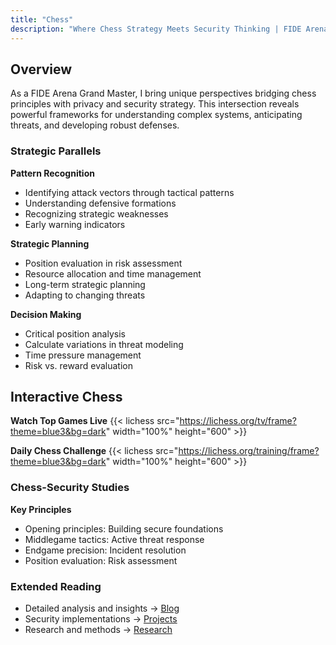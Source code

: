 ```yaml
---
title: "Chess"
description: "Where Chess Strategy Meets Security Thinking | FIDE Arena Grand Master"
---
```


## Overview
As a FIDE Arena Grand Master, I bring unique perspectives bridging chess principles with privacy and security strategy. This intersection reveals powerful frameworks for understanding complex systems, anticipating threats, and developing robust defenses.

### Strategic Parallels
**Pattern Recognition**
- Identifying attack vectors through tactical patterns
- Understanding defensive formations
- Recognizing strategic weaknesses
- Early warning indicators

**Strategic Planning**
- Position evaluation in risk assessment
- Resource allocation and time management
- Long-term strategic planning
- Adapting to changing threats

**Decision Making**
- Critical position analysis
- Calculate variations in threat modeling
- Time pressure management
- Risk vs. reward evaluation

## Interactive Chess

**Watch Top Games Live**
{{< lichess src="https://lichess.org/tv/frame?theme=blue3&bg=dark" width="100%" height="600" >}}

**Daily Chess Challenge**
{{< lichess src="https://lichess.org/training/frame?theme=blue3&bg=dark" width="100%" height="600" >}}


### Chess-Security Studies
**Key Principles**
- Opening principles: Building secure foundations
- Middlegame tactics: Active threat response
- Endgame precision: Incident resolution
- Position evaluation: Risk assessment

### Extended Reading
- Detailed analysis and insights → [Blog](/blog/)
- Security implementations → [Projects](/projects/)
- Research and methods → [Research](/research/)
